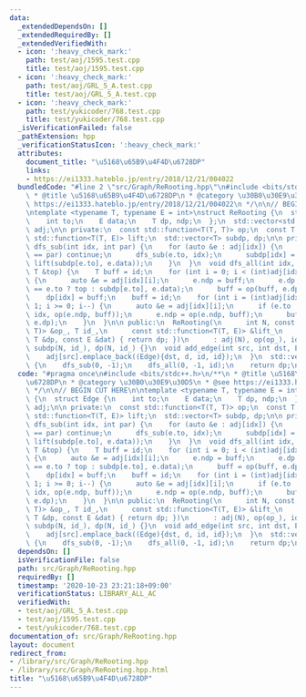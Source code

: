 ```yaml
---
data:
  _extendedDependsOn: []
  _extendedRequiredBy: []
  _extendedVerifiedWith:
  - icon: ':heavy_check_mark:'
    path: test/aoj/1595.test.cpp
    title: test/aoj/1595.test.cpp
  - icon: ':heavy_check_mark:'
    path: test/aoj/GRL_5_A.test.cpp
    title: test/aoj/GRL_5_A.test.cpp
  - icon: ':heavy_check_mark:'
    path: test/yukicoder/768.test.cpp
    title: test/yukicoder/768.test.cpp
  _isVerificationFailed: false
  _pathExtension: hpp
  _verificationStatusIcon: ':heavy_check_mark:'
  attributes:
    document_title: "\u5168\u65B9\u4F4D\u6728DP"
    links:
    - https://ei1333.hateblo.jp/entry/2018/12/21/004022
  bundledCode: "#line 2 \"src/Graph/ReRooting.hpp\"\n#include <bits/stdc++.h>\n/**\n\
    \ * @title \u5168\u65B9\u4F4D\u6728DP\n * @category \u30B0\u30E9\u30D5\n * @see\
    \ https://ei1333.hateblo.jp/entry/2018/12/21/004022\n */\n\n// BEGIN CUT HERE\n\
    \ntemplate <typename T, typename E = int>\nstruct ReRooting {\n  struct Edge {\n\
    \    int to;\n    E data;\n    T dp, ndp;\n  };\n  std::vector<std::vector<Edge>>\
    \ adj;\n\n private:\n  const std::function<T(T, T)> op;\n  const T id;\n  const\
    \ std::function<T(T, E)> lift;\n  std::vector<T> subdp, dp;\n\n private:\n  void\
    \ dfs_sub(int idx, int par) {\n    for (auto &e : adj[idx]) {\n      if (e.to\
    \ == par) continue;\n      dfs_sub(e.to, idx);\n      subdp[idx] = op(subdp[idx],\
    \ lift(subdp[e.to], e.data));\n    }\n  }\n  void dfs_all(int idx, int par, const\
    \ T &top) {\n    T buff = id;\n    for (int i = 0; i < (int)adj[idx].size(); i++)\
    \ {\n      auto &e = adj[idx][i];\n      e.ndp = buff;\n      e.dp = lift(par\
    \ == e.to ? top : subdp[e.to], e.data);\n      buff = op(buff, e.dp);\n    }\n\
    \    dp[idx] = buff;\n    buff = id;\n    for (int i = (int)adj[idx].size() -\
    \ 1; i >= 0; i--) {\n      auto &e = adj[idx][i];\n      if (e.to != par) dfs_all(e.to,\
    \ idx, op(e.ndp, buff));\n      e.ndp = op(e.ndp, buff);\n      buff = op(buff,\
    \ e.dp);\n    }\n  }\n\n public:\n  ReRooting(\n      int N, const std::function<T(T,\
    \ T)> &op_, T id_,\n      const std::function<T(T, E)> &lift_\n      = [](const\
    \ T &dp, const E &dat) { return dp; })\n      : adj(N), op(op_), id(id_), lift(lift_),\
    \ subdp(N, id_), dp(N, id_) {}\n  void add_edge(int src, int dst, E d = E()) {\n\
    \    adj[src].emplace_back((Edge){dst, d, id, id});\n  }\n  std::vector<T> run()\
    \ {\n    dfs_sub(0, -1);\n    dfs_all(0, -1, id);\n    return dp;\n  }\n};\n"
  code: "#pragma once\n#include <bits/stdc++.h>\n/**\n * @title \u5168\u65B9\u4F4D\
    \u6728DP\n * @category \u30B0\u30E9\u30D5\n * @see https://ei1333.hateblo.jp/entry/2018/12/21/004022\n\
    \ */\n\n// BEGIN CUT HERE\n\ntemplate <typename T, typename E = int>\nstruct ReRooting\
    \ {\n  struct Edge {\n    int to;\n    E data;\n    T dp, ndp;\n  };\n  std::vector<std::vector<Edge>>\
    \ adj;\n\n private:\n  const std::function<T(T, T)> op;\n  const T id;\n  const\
    \ std::function<T(T, E)> lift;\n  std::vector<T> subdp, dp;\n\n private:\n  void\
    \ dfs_sub(int idx, int par) {\n    for (auto &e : adj[idx]) {\n      if (e.to\
    \ == par) continue;\n      dfs_sub(e.to, idx);\n      subdp[idx] = op(subdp[idx],\
    \ lift(subdp[e.to], e.data));\n    }\n  }\n  void dfs_all(int idx, int par, const\
    \ T &top) {\n    T buff = id;\n    for (int i = 0; i < (int)adj[idx].size(); i++)\
    \ {\n      auto &e = adj[idx][i];\n      e.ndp = buff;\n      e.dp = lift(par\
    \ == e.to ? top : subdp[e.to], e.data);\n      buff = op(buff, e.dp);\n    }\n\
    \    dp[idx] = buff;\n    buff = id;\n    for (int i = (int)adj[idx].size() -\
    \ 1; i >= 0; i--) {\n      auto &e = adj[idx][i];\n      if (e.to != par) dfs_all(e.to,\
    \ idx, op(e.ndp, buff));\n      e.ndp = op(e.ndp, buff);\n      buff = op(buff,\
    \ e.dp);\n    }\n  }\n\n public:\n  ReRooting(\n      int N, const std::function<T(T,\
    \ T)> &op_, T id_,\n      const std::function<T(T, E)> &lift_\n      = [](const\
    \ T &dp, const E &dat) { return dp; })\n      : adj(N), op(op_), id(id_), lift(lift_),\
    \ subdp(N, id_), dp(N, id_) {}\n  void add_edge(int src, int dst, E d = E()) {\n\
    \    adj[src].emplace_back((Edge){dst, d, id, id});\n  }\n  std::vector<T> run()\
    \ {\n    dfs_sub(0, -1);\n    dfs_all(0, -1, id);\n    return dp;\n  }\n};\n"
  dependsOn: []
  isVerificationFile: false
  path: src/Graph/ReRooting.hpp
  requiredBy: []
  timestamp: '2020-10-23 23:21:18+09:00'
  verificationStatus: LIBRARY_ALL_AC
  verifiedWith:
  - test/aoj/GRL_5_A.test.cpp
  - test/aoj/1595.test.cpp
  - test/yukicoder/768.test.cpp
documentation_of: src/Graph/ReRooting.hpp
layout: document
redirect_from:
- /library/src/Graph/ReRooting.hpp
- /library/src/Graph/ReRooting.hpp.html
title: "\u5168\u65B9\u4F4D\u6728DP"
---
```

